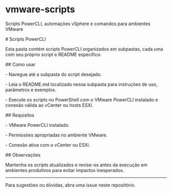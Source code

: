 # vmware-scripts

Scripts PowerCLI, automações vSphere e comandos para ambientes VMware







\# Scripts PowerCLI



Esta pasta contém scripts PowerCLI organizados em subpastas, cada uma com seu próprio script e README específico.



\## Como usar



\- Navegue até a subpasta do script desejado.

\- Leia o README.md localizado nessa subpasta para instruções de uso, parâmetros e exemplos.

\- Execute os scripts no PowerShell com o VMware PowerCLI instalado e conexão válida ao vCenter ou hosts ESXi.



\## Requisitos



\- VMware PowerCLI instalado.

\- Permissões apropriadas no ambiente VMware.

\- Conexão ativa com o vCenter ou ESXi.



\## Observações



Mantenha os scripts atualizados e revise-os antes da execução em ambientes produtivos para evitar impactos inesperados.



---



Para sugestões ou dúvidas, abra uma issue neste repositório.



